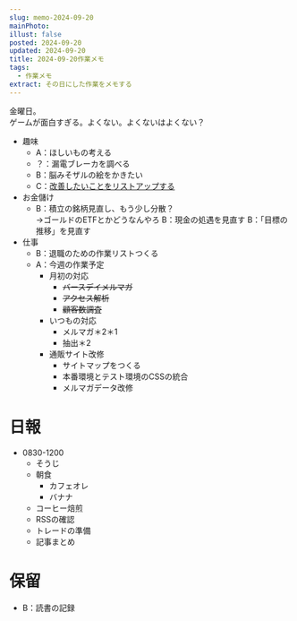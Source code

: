 ```yaml
---
slug: memo-2024-09-20
mainPhoto: 
illust: false
posted: 2024-09-20
updated: 2024-09-20
title: 2024-09-20作業メモ
tags:
  - 作業メモ
extract: その日にした作業をメモする
---
```

金曜日。  
ゲームが面白すぎる。よくない。よくないはよくない？

- 趣味
  - A：ほしいもの考える
  - ？：漏電ブレーカを調べる
  - B：脳みそザルの絵をかきたい
  - C：[改善したいことをリストアップする](2022-03-07-改善したいこと・欲しいもの・やりたいこと.md) 
- お金儲け
  - B：積立の銘柄見直し、もう少し分散？  
    →ゴールドのETFとかどうなんやろ
  B：現金の処遇を見直す
  B：「目標の推移」を見直す
- 仕事
  - B：退職のための作業リストつくる
  - A：今週の作業予定
    - 月初の対応
        - ~~バースデイメルマガ~~
        - ~~アクセス解析~~
        - ~~顧客数調査~~
    - いつもの対応 
      - メルマガ＊2＊1
      - 抽出＊2
    - 通販サイト改修
        - サイトマップをつくる
        - 本番環境とテスト環境のCSSの統合
        - メルマガデータ改修

# 日報

- 0830-1200
  - そうじ
  - 朝食
    - カフェオレ
    - バナナ
  - コーヒー焙煎
  - RSSの確認
  - トレードの準備
  - 記事まとめ



# 保留

  - B：読書の記録
